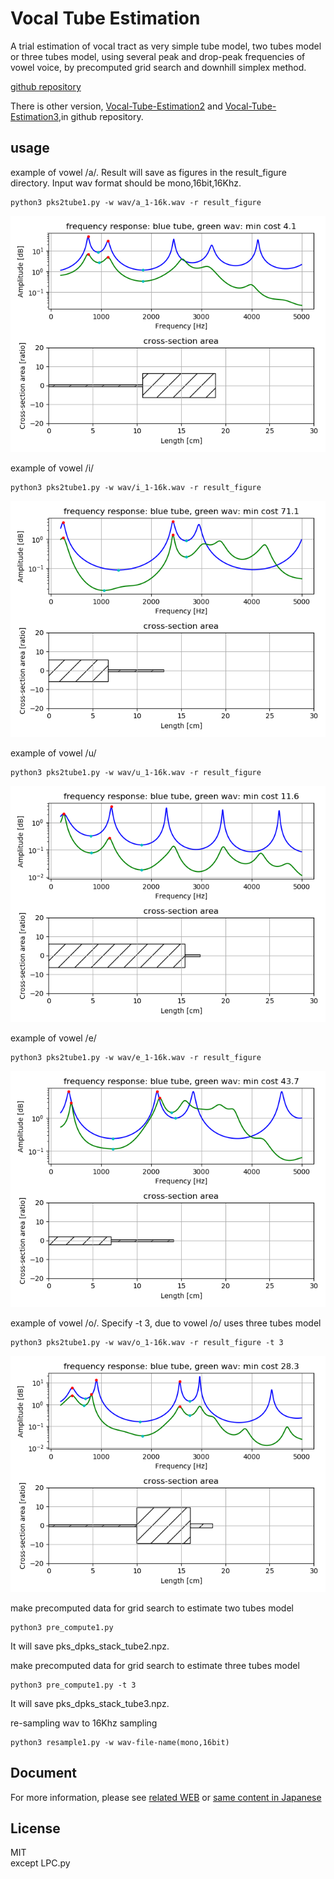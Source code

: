 # Vocal Tube Estimation   

A trial estimation of vocal tract as very simple tube model, two tubes model or three tubes model, 
using several peak and drop-peak frequencies of vowel voice, by precomputed grid search and downhill simplex method.  

[github repository](https://github.com/shun60s/Vocal-Tube-Estimation/)  

There is other version, [Vocal-Tube-Estimation2](https://github.com/shun60s/Vocal-Tube-Estimation2/) and [Vocal-Tube-Estimation3](https://github.com/shun60s/Vocal-Tube-Estimation3/),in github repository.  

## usage   

example of vowel /a/.  Result will save as figures in the result_figure directory. Input wav format should be mono,16bit,16Khz.  
```
python3 pks2tube1.py -w wav/a_1-16k.wav -r result_figure   
```
![figure1](docs/a_1-16k_3.png)  


example of vowel /i/  
```
python3 pks2tube1.py -w wav/i_1-16k.wav -r result_figure   
```
![figure2](docs/i_1-16k_6.png)  


example of vowel /u/  
```
python3 pks2tube1.py -w wav/u_1-16k.wav -r result_figure   
```
![figure3](docs/u_1-16k_3.png)  


example of vowel /e/  
```
python3 pks2tube1.py -w wav/e_1-16k.wav -r result_figure   
```
![figure4](docs/e_1-16k_3.png)  


example of vowel /o/.  Specify -t 3, due to vowel /o/ uses three tubes model  
```
python3 pks2tube1.py -w wav/o_1-16k.wav -r result_figure -t 3   
```
![figure5](docs/o_1-16k_3.png)  


make precomputed data for grid search to estimate two tubes model  
```
python3 pre_compute1.py   
```
It will save pks_dpks_stack_tube2.npz.  


make precomputed data for grid search to estimate three tubes model   
```
python3 pre_compute1.py -t 3   
```
It will save pks_dpks_stack_tube3.npz.  


re-sampling wav to 16Khz sampling  
```
python3 resample1.py -w wav-file-name(mono,16bit)  
```

## Document  

For more information, please see [related WEB](https://wsignal.sakura.ne.jp/onsei2007/vocal-tube-estimation-e.html) or 
[same content in Japanese](https://wsignal.sakura.ne.jp/onsei2007/vocal-tube-estimation.html)  




## License    
MIT  
except LPC.py  

